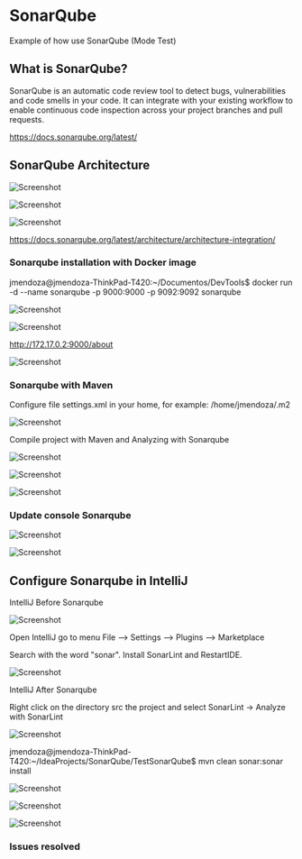 # SonarQube

Example of how use SonarQube (Mode Test)

## What is SonarQube?

SonarQube is an automatic code review tool to detect bugs, vulnerabilities and code smells in your code. It can integrate with your existing workflow to enable continuous code inspection across your project branches and pull requests.

https://docs.sonarqube.org/latest/

## SonarQube Architecture

![Screenshot](/prtsc/architecture-scanning.png)

![Screenshot](/prtsc/architecture-scanning-2.png)

![Screenshot](/prtsc/architecture-scanning-3.png)

https://docs.sonarqube.org/latest/architecture/architecture-integration/


### Sonarqube installation with Docker image

jmendoza@jmendoza-ThinkPad-T420:~/Documentos/DevTools$ docker run -d --name sonarqube -p 9000:9000 -p 9092:9092 sonarqube

![Screenshot](/prtsc/Sonarqube-1.png)

![Screenshot](/prtsc/Sonarqube-2.png)

http://172.17.0.2:9000/about

![Screenshot](/prtsc/Sonarqube-3.png)

### Sonarqube with Maven

Configure file settings.xml in your home, for example: /home/jmendoza/.m2

![Screenshot](/prtsc/Sonarqube-4.png)

Compile project with Maven and Analyzing with Sonarqube

![Screenshot](/prtsc/Sonarqube-4.1.png)

![Screenshot](/prtsc/Sonarqube-4.2.png)

![Screenshot](/prtsc/Sonarqube-4.3.png)

### Update console Sonarqube 

![Screenshot](/prtsc/Sonarqube-5.png)

![Screenshot](/prtsc/Sonarqube-5.1.png)


## Configure Sonarqube in IntelliJ

IntelliJ Before Sonarqube

![Screenshot](/prtsc/Sonarqube-6.png)


Open IntelliJ go to menu File --> Settings --> Plugins --> Marketplace

Search with the word "sonar". Install SonarLint and RestartIDE.

![Screenshot](/prtsc/Sonarqube-6.1.png)

IntelliJ After Sonarqube

Right click on the directory src the project and select SonarLint -> Analyze with SonarLint

![Screenshot](/prtsc/Sonarqube-6.2.png)

jmendoza@jmendoza-ThinkPad-T420:~/IdeaProjects/SonarQube/TestSonarQube$ mvn clean sonar:sonar install

![Screenshot](/prtsc/Sonarqube-6.3.png)

![Screenshot](/prtsc/Sonarqube-6.4.png)

![Screenshot](/prtsc/Sonarqube-6.5.png)

### Issues resolved



